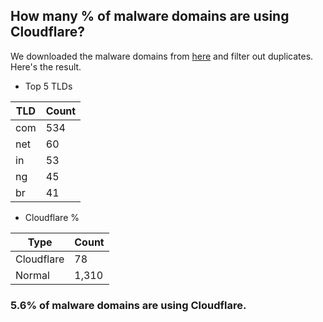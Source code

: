 ## How many % of malware domains are using Cloudflare?


We downloaded the malware domains from [here](https://urlhaus.abuse.ch) and filter out duplicates.
Here's the result.


[//]: # (start replacement)


- Top 5 TLDs

| TLD | Count |
| --- | --- |
| com | 534 |
| net | 60 |
| in | 53 |
| ng | 45 |
| br | 41 |


- Cloudflare %

| Type | Count |
| --- | --- |
| Cloudflare | 78 |
| Normal | 1,310 |


### 5.6% of malware domains are using Cloudflare.